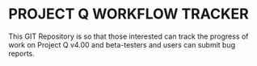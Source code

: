 # PROJECT Q WORKFLOW TRACKER

This GIT Repository is so that those interested can track the progress of work on Project Q v4.00 and beta-testers and users can submit bug reports.

